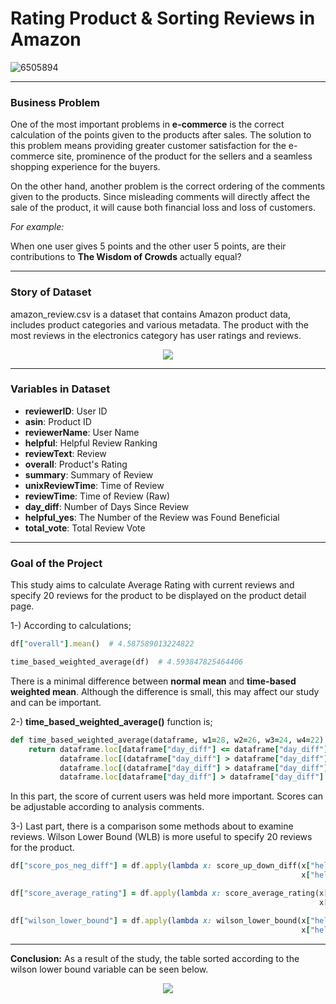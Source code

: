 # Rating Product & Sorting Reviews in Amazon  
![6505894](https://user-images.githubusercontent.com/95078183/224841001-b28ebb49-ba17-40a3-a39d-9d6d4fc4eeba.jpg)

---
### **Business Problem**

One of the most important problems in **e-commerce** is the correct calculation of the points given to the products after sales. The solution to this problem means providing greater customer satisfaction for the e-commerce site, prominence of the product for the sellers and a seamless shopping experience for the buyers.

On the other hand, another problem is the correct ordering of the comments given to the products. Since misleading comments will directly affect the sale of the product, it will cause both financial loss and loss of customers.

*For example:*

When one user gives 5 points and the other user 5 points, are their contributions to **The Wisdom of Crowds** actually equal?

---
### **Story of Dataset**
amazon_review.csv is a dataset that contains Amazon product data, includes product categories and various metadata. The product with the most reviews in the electronics category has user ratings and reviews.

    
<p align="center">
  <img src= "https://user-images.githubusercontent.com/95078183/224845474-5e0f32ce-dbe0-4298-8152-ba74f6ea7c44.png" />
</p>

---

### **Variables in Dataset**

- **reviewerID**: User ID
- **asin**: Product ID
- **reviewerName**: User Name 
- **helpful**: Helpful Review Ranking
- **reviewText**: Review
- **overall**: Product's Rating
- **summary**: Summary of Review
- **unixReviewTime**: Time of Review
- **reviewTime**: Time of Review (Raw)
- **day_diff**: Number of Days Since Review
- **helpful_yes**: The Number of the Review was Found Beneficial
- **total_vote**: Total Review Vote
---
### **Goal of the Project**
This study aims to calculate Average Rating with current reviews and specify 20 reviews for the product to be displayed on the product detail page.

1-) According to calculations;

```ruby
df["overall"].mean()  # 4.587589013224822

time_based_weighted_average(df)  # 4.593847825464406
```
There is a minimal difference between **normal mean** and **time-based weighted mean**. Although the difference is small, this may affect our study and can be important.

2-) **time_based_weighted_average()** function is;
```ruby
def time_based_weighted_average(dataframe, w1=28, w2=26, w3=24, w4=22):
    return dataframe.loc[dataframe["day_diff"] <= dataframe["day_diff"].quantile(0.25), "overall"].mean() * w1/100 + \
           dataframe.loc[(dataframe["day_diff"] > dataframe["day_diff"].quantile(0.25)) & (dataframe["day_diff"] <= dataframe["day_diff"].quantile(0.55)), "overall"].mean() * w2/100 + \
           dataframe.loc[(dataframe["day_diff"] > dataframe["day_diff"].quantile(0.50)) & (dataframe["day_diff"] <= dataframe["day_diff"].quantile(0.75)), "overall"].mean() * w3/100 + \
           dataframe.loc[dataframe["day_diff"] > dataframe["day_diff"].quantile(0.75), "overall"].mean() * w4/100
```
In this part, the score of current users was held more important. Scores can be adjustable according to analysis comments.

3-) Last part, there is a comparison some methods about to examine reviews. Wilson Lower Bound (WLB) is more useful to specify 20 reviews for the product.
```ruby
df["score_pos_neg_diff"] = df.apply(lambda x: score_up_down_diff(x["helpful_yes"],
                                                                 x["helpful_no"]), axis=1)

df["score_average_rating"] = df.apply(lambda x: score_average_rating(x["helpful_yes"],
                                                                     x["helpful_no"]), axis=1)

df["wilson_lower_bound"] = df.apply(lambda x: wilson_lower_bound(x["helpful_yes"],
                                                                 x["helpful_no"]), axis=1)
```
---
**Conclusion:** As a result of the study, the table sorted according to the wilson lower bound variable can be seen below.

<p align="middle">
  <img src="https://user-images.githubusercontent.com/95078183/225131083-519a87be-93d1-4f4b-9913-b40d1072c48b.png" />
</p>


